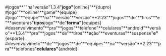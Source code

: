 #jogos**""na"versão"1.3.4"**jogo"**{online}"**{dupro}
#jogo""**online"**game"*{equipe}
#jogo""**equpe"**na"**versão"**versão"**2.23"**jogos"**de"**tiros"**e"**aventuras"**tipos**jogo"**de"**forma"**{equipes} 
#desenvolvimento"**pra"**jogos"**telefone"**celulares"**android"**versão"**1.3.4"**pra"**jogos"**de"**tiros"**ação"**eventuras"**suspense"**e"**{esporte} 
#desenvolvimeto"**de"**jogos"**de"**equipes"**na"**versão"**2.23"**pra"**telefones"**celulares"**{android}
